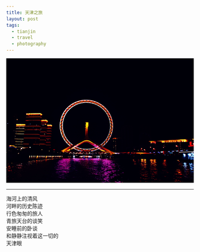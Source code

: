 ```yaml
---
title: 天津之旅
layout: post
tags:
  - tianjin
  - travel
  - photography
---
```


![2015](/media/image/2015/tianjineye.jpg)

---

海河上的清风  
河畔的历史陈迹  
行色匆匆的旅人  
青旅天台的谈笑  
安睡前的卧谈  
和静静注视着这一切的  
天津眼    

